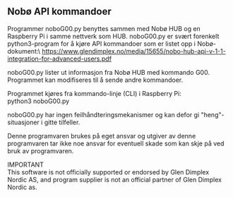 ## Nobø API kommandoer
Programmer noboG00.py benyttes sammen med Nobø HUB og en Raspberry Pi i samme nettverk som HUB.
noboG00.py er svært forenkelt python3-program for å kjøre API kommandoer som er listet opp i Nobø-dokument:\ https://www.glendimplex.no/media/15655/nobo-hub-api-v-1-1-integration-for-advanced-users.pdf

noboG00.py lister ut informasjon fra Nobø HUB med kommando G00.
Programmet kan modifiseres til å sende andre kommandoer.

Programmet kjøres fra kommando-linje (CLI) i Raspberry Pi:\
python3 noboG00.py

noboG00.py har ingen feilhåndteringsmekanismer og kan defor gi "heng"-situasjoner i gitte tilfeller.

Denne programvaren brukes på eget ansvar og utgiver av denne programvaren tar ikke noe ansvar for eventuell skade som kan skje på ved bruk av programvaren.

IMPORTANT\
This software is not officially supported or endorsed by Glen Dimplex Nordic AS, and program supplier is not an official partner of Glen Dimplex Nordic as.
